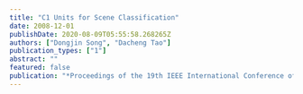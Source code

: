 ```yaml
---
title: "C1 Units for Scene Classification"
date: 2008-12-01
publishDate: 2020-08-09T05:55:58.268265Z
authors: ["Dongjin Song", "Dacheng Tao"]
publication_types: ["1"]
abstract: ""
featured: false
publication: "*Proceedings of the 19th IEEE International Conference of Pattern Recognition (ICPR)*"
---
```


